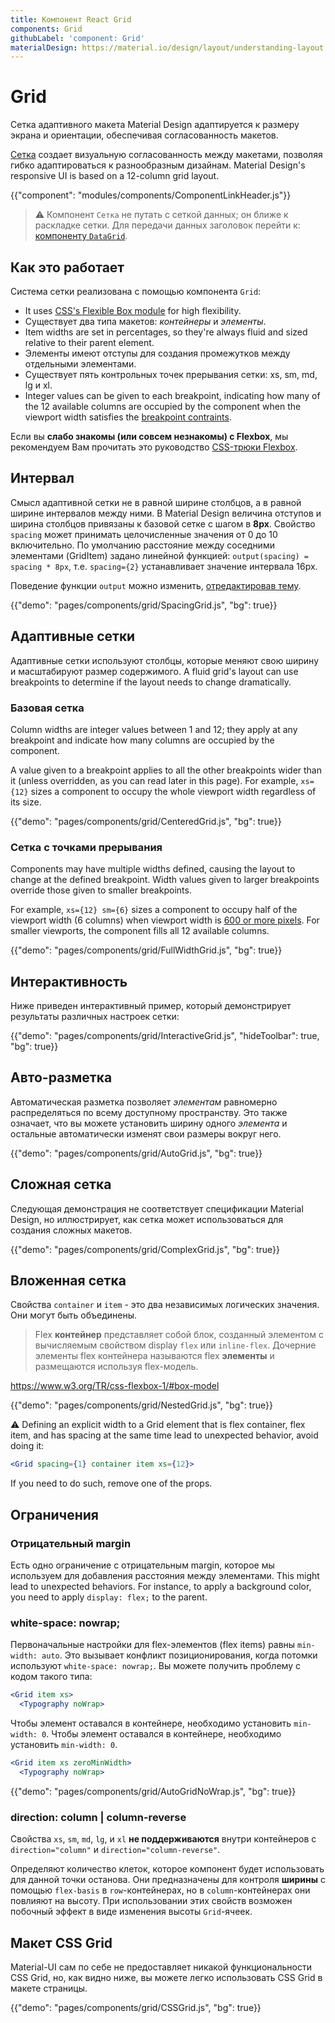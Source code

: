 ```yaml
---
title: Компонент React Grid
components: Grid
githubLabel: 'component: Grid'
materialDesign: https://material.io/design/layout/understanding-layout.html
---
```


# Grid

<p class="description">Сетка адаптивного макета Material Design адаптируется к размеру экрана и ориентации, обеспечивая согласованность макетов.</p>

[Сетка](https://material.io/design/layout/responsive-layout-grid.html) создает визуальную согласованность между макетами, позволяя гибко адаптироваться к разнообразным дизайнам. Material Design's responsive UI is based on a 12-column grid layout.

{{"component": "modules/components/ComponentLinkHeader.js"}}

> ⚠️ Компонент `Сетка` не путать с сеткой данных; он ближе к раскладке сетки. Для передачи данных заголовок перейти к: [компоненту `DataGrid`](/components/data-grid/).

## Как это работает

Система сетки реализована с помощью компонента `Grid`:

- It uses [CSS's Flexible Box module](https://www.w3.org/TR/css-flexbox-1/) for high flexibility.
- Существует два типа макетов: *контейнеры* и *элементы*.
- Item widths are set in percentages, so they're always fluid and sized relative to their parent element.
- Элементы имеют отступы для создания промежутков между отдельными элементами.
- Существует пять контрольных точек прерывания сетки: xs, sm, md, lg и xl.
- Integer values can be given to each breakpoint, indicating how many of the 12 available columns are occupied by the component when the viewport width satisfies the [breakpoint contraints](/customization/breakpoints/#default-breakpoints).

Если вы **слабо знакомы (или совсем незнакомы) с Flexbox**, мы рекомендуем Вам прочитать это руководство [CSS-трюки Flexbox](https://css-tricks.com/snippets/css/a-guide-to-flexbox/).

## Интервал

Смысл адаптивной сетки не в равной ширине столбцов, а в равной ширине интервалов между ними. В Material Design величина отступов и ширина столбцов привязаны к базовой сетке с шагом в **8px**. Свойство `spacing` может принимать целочисленные значения от 0 до 10 включительно. По умолчанию расстояние между соседними элементами (GridItem) задано линейной функцией: `output(spacing) = spacing * 8px`, т.е. `spacing={2}` устанавливает значение интервала 16px.

Поведение функции `output` можно изменить, [отредактировав тему](/customization/spacing/).

{{"demo": "pages/components/grid/SpacingGrid.js", "bg": true}}

## Адаптивные сетки

Адаптивные сетки используют столбцы, которые меняют свою ширину и масштабируют размер содержимого. A fluid grid's layout can use breakpoints to determine if the layout needs to change dramatically.

### Базовая сетка

Column widths are integer values between 1 and 12; they apply at any breakpoint and indicate how many columns are occupied by the component.

A value given to a breakpoint applies to all the other breakpoints wider than it (unless overridden, as you can read later in this page). For example, `xs={12}` sizes a component to occupy the whole viewport width regardless of its size.

{{"demo": "pages/components/grid/CenteredGrid.js", "bg": true}}

### Сетка с точками прерывания

Components may have multiple widths defined, causing the layout to change at the defined breakpoint. Width values given to larger breakpoints override those given to smaller breakpoints.

For example, `xs={12} sm={6}` sizes a component to occupy half of the viewport width (6 columns) when viewport width is [600 or more pixels](/customization/breakpoints/#default-breakpoints). For smaller viewports, the component fills all 12 available columns.

{{"demo": "pages/components/grid/FullWidthGrid.js", "bg": true}}

## Интерактивность

Ниже приведен интерактивный пример, который демонстрирует результаты различных настроек сетки:

{{"demo": "pages/components/grid/InteractiveGrid.js", "hideToolbar": true, "bg": true}}

## Авто-разметка

Автоматическая разметка позволяет *элементам* равномерно распределяться по всему доступному пространству. Это также означает, что вы можете установить ширину одного *элемента* и остальные автоматически изменят свои размеры вокруг него.

{{"demo": "pages/components/grid/AutoGrid.js", "bg": true}}

## Сложная сетка

Следующая демонстрация не соответствует спецификации Material Design, но иллюстрирует, как сетка может использоваться для создания сложных макетов.

{{"demo": "pages/components/grid/ComplexGrid.js", "bg": true}}

## Вложенная сетка

Свойства `container` и `item` - это два независимых логических значения. Они могут быть объединены.

> Flex **контейнер** представляет собой блок, созданный элементом с вычисляемым свойством display `flex` или `inline-flex`. Дочерние элементы flex контейнера называются flex **элементы** и размещаются используя flex-модель.

https://www.w3.org/TR/css-flexbox-1/#box-model

{{"demo": "pages/components/grid/NestedGrid.js", "bg": true}}

⚠️ Defining an explicit width to a Grid element that is flex container, flex item, and has spacing at the same time lead to unexpected behavior, avoid doing it:

```jsx
<Grid spacing={1} container item xs={12}>
```

If you need to do such, remove one of the props.

## Ограничения

### Отрицательный margin

Есть одно ограничение с отрицательным margin, которое мы используем для добавления расстояния между элементами. This might lead to unexpected behaviors. For instance, to apply a background color, you need to apply `display: flex;` to the parent.

### white-space: nowrap;

Первоначальные настройки для flex-элементов (flex items) равны `min-width: auto`. Это вызывает конфликт позиционирования, когда потомки используют `white-space: nowrap;`. Вы можете получить проблему с кодом такого типа:

```jsx
<Grid item xs>
  <Typography noWrap>
```

Чтобы элемент оставался в контейнере, необходимо установить `min-width: 0`. Чтобы элемент оставался в контейнере, необходимо установить `min-width: 0`.

```jsx
<Grid item xs zeroMinWidth>
  <Typography noWrap>
```

{{"demo": "pages/components/grid/AutoGridNoWrap.js", "bg": true}}

### direction: column | column-reverse

Свойства `xs`, `sm`, `md`, `lg`, и `xl` **не поддерживаются** внутри контейнеров с `direction="column"` и `direction="column-reverse"`.

Определяют количество клеток, которое компонент будет использовать для данной точки останова. Они предназначены для контроля **ширины** с помощью `flex-basis` в `row`-контейнерах, но в `column`-контейнерах они повлияют на высоту. При использовании этих свойств возможен побочный эффект в виде изменения высоты  `Grid`-ячеек.

## Макет CSS Grid

Material-UI сам по себе не предоставляет никакой функциональности CSS Grid, но, как видно ниже, вы можете легко использовать CSS Grid в макете страницы.

{{"demo": "pages/components/grid/CSSGrid.js", "bg": true}}
